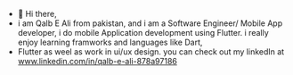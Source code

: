 - 👋 Hi there,
- i am Qalb E Ali from pakistan, and i am a Software Engineer/ Mobile App developer, i do mobile Application development using Flutter. i really enjoy learning framworks and languages like Dart,
- Flutter as weel as work in ui/ux design. you can check out my linkedIn at www.linkedin.com/in/qalb-e-ali-878a97186

